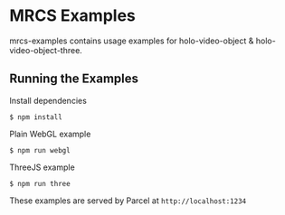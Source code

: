 # MRCS Examples

mrcs-examples contains usage examples for holo-video-object & holo-video-object-three.

## Running the Examples

Install dependencies

```console
$ npm install
```
Plain WebGL example

```console
$ npm run webgl
```

ThreeJS example
```console
$ npm run three
```

These examples are served by Parcel at `http://localhost:1234`